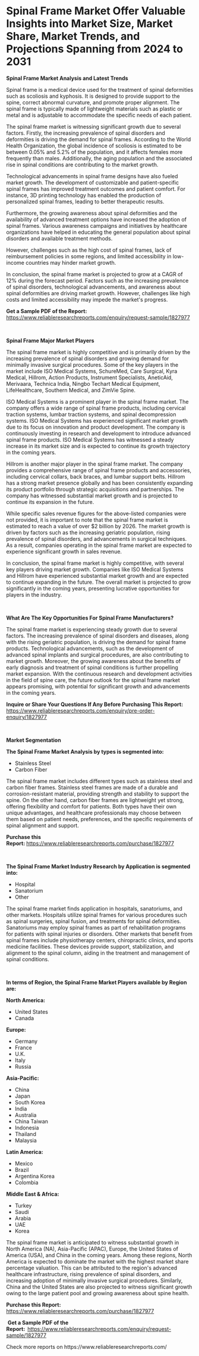 <p><h1>Spinal Frame Market Offer Valuable Insights into Market Size, Market Share, Market Trends, and Projections Spanning from 2024 to 2031</h1></p><p><strong>Spinal Frame Market Analysis and Latest Trends</strong></p>
<p><p>Spinal frame is a medical device used for the treatment of spinal deformities such as scoliosis and kyphosis. It is designed to provide support to the spine, correct abnormal curvature, and promote proper alignment. The spinal frame is typically made of lightweight materials such as plastic or metal and is adjustable to accommodate the specific needs of each patient.</p><p>The spinal frame market is witnessing significant growth due to several factors. Firstly, the increasing prevalence of spinal disorders and deformities is driving the demand for spinal frames. According to the World Health Organization, the global incidence of scoliosis is estimated to be between 0.05% and 5.2% of the population, and it affects females more frequently than males. Additionally, the aging population and the associated rise in spinal conditions are contributing to the market growth.</p><p>Technological advancements in spinal frame designs have also fueled market growth. The development of customizable and patient-specific spinal frames has improved treatment outcomes and patient comfort. For instance, 3D printing technology has enabled the production of personalized spinal frames, leading to better therapeutic results.</p><p>Furthermore, the growing awareness about spinal deformities and the availability of advanced treatment options have increased the adoption of spinal frames. Various awareness campaigns and initiatives by healthcare organizations have helped in educating the general population about spinal disorders and available treatment methods.</p><p>However, challenges such as the high cost of spinal frames, lack of reimbursement policies in some regions, and limited accessibility in low-income countries may hinder market growth.</p><p>In conclusion, the spinal frame market is projected to grow at a CAGR of 12% during the forecast period. Factors such as the increasing prevalence of spinal disorders, technological advancements, and awareness about spinal deformities are driving market growth. However, challenges like high costs and limited accessibility may impede the market's progress.</p></p>
<p><strong>Get a Sample PDF of the Report:&nbsp;</strong> <a href="https://www.reliableresearchreports.com/enquiry/request-sample/1827977">https://www.reliableresearchreports.com/enquiry/request-sample/1827977</a></p>
<p>&nbsp;</p>
<p><strong>Spinal Frame Major Market Players</strong></p>
<p><p>The spinal frame market is highly competitive and is primarily driven by the increasing prevalence of spinal disorders and growing demand for minimally invasive surgical procedures. Some of the key players in the market include ISO Medical Systems, SchureMed, Care Surgical, Kyra Medical, Hillrom, Action Products, Instrument Specialists, AneticAid, Merivaara, Technica India, Ningbo Techart Medical Equipment, LifeHealthcare, Southern Medical, and ZimVie Spine.</p><p>ISO Medical Systems is a prominent player in the spinal frame market. The company offers a wide range of spinal frame products, including cervical traction systems, lumbar traction systems, and spinal decompression systems. ISO Medical Systems has experienced significant market growth due to its focus on innovation and product development. The company is continuously investing in research and development to introduce advanced spinal frame products. ISO Medical Systems has witnessed a steady increase in its market size and is expected to continue its growth trajectory in the coming years.</p><p>Hillrom is another major player in the spinal frame market. The company provides a comprehensive range of spinal frame products and accessories, including cervical collars, back braces, and lumbar support belts. Hillrom has a strong market presence globally and has been consistently expanding its product portfolio through strategic acquisitions and partnerships. The company has witnessed substantial market growth and is projected to continue its expansion in the future.</p><p>While specific sales revenue figures for the above-listed companies were not provided, it is important to note that the spinal frame market is estimated to reach a value of over $2 billion by 2026. The market growth is driven by factors such as the increasing geriatric population, rising prevalence of spinal disorders, and advancements in surgical techniques. As a result, companies operating in the spinal frame market are expected to experience significant growth in sales revenue.</p><p>In conclusion, the spinal frame market is highly competitive, with several key players driving market growth. Companies like ISO Medical Systems and Hillrom have experienced substantial market growth and are expected to continue expanding in the future. The overall market is projected to grow significantly in the coming years, presenting lucrative opportunities for players in the industry.</p></p>
<p>&nbsp;</p>
<p><strong>What Are The Key Opportunities For Spinal Frame Manufacturers?</strong></p>
<p><p>The spinal frame market is experiencing steady growth due to several factors. The increasing prevalence of spinal disorders and diseases, along with the rising geriatric population, is driving the demand for spinal frame products. Technological advancements, such as the development of advanced spinal implants and surgical procedures, are also contributing to market growth. Moreover, the growing awareness about the benefits of early diagnosis and treatment of spinal conditions is further propelling market expansion. With the continuous research and development activities in the field of spine care, the future outlook for the spinal frame market appears promising, with potential for significant growth and advancements in the coming years.</p></p>
<p><strong>Inquire or Share Your Questions If Any Before Purchasing This Report:</strong> <a href="https://www.reliableresearchreports.com/enquiry/pre-order-enquiry/1827977">https://www.reliableresearchreports.com/enquiry/pre-order-enquiry/1827977</a></p>
<p>&nbsp;</p>
<p><strong>Market Segmentation</strong></p>
<p><strong>The Spinal Frame Market Analysis by types is segmented into:</strong></p>
<p><ul><li>Stainless Steel</li><li>Carbon Fiber</li></ul></p>
<p><p>The spinal frame market includes different types such as stainless steel and carbon fiber frames. Stainless steel frames are made of a durable and corrosion-resistant material, providing strength and stability to support the spine. On the other hand, carbon fiber frames are lightweight yet strong, offering flexibility and comfort for patients. Both types have their own unique advantages, and healthcare professionals may choose between them based on patient needs, preferences, and the specific requirements of spinal alignment and support.</p></p>
<p><strong>Purchase this Report:&nbsp;</strong><a href="https://www.reliableresearchreports.com/purchase/1827977">https://www.reliableresearchreports.com/purchase/1827977</a></p>
<p>&nbsp;</p>
<p><strong>The Spinal Frame Market Industry Research by Application is segmented into:</strong></p>
<p><ul><li>Hospital</li><li>Sanatorium</li><li>Other</li></ul></p>
<p><p>The spinal frame market finds application in hospitals, sanatoriums, and other markets. Hospitals utilize spinal frames for various procedures such as spinal surgeries, spinal fusion, and treatments for spinal deformities. Sanatoriums may employ spinal frames as part of rehabilitation programs for patients with spinal injuries or disorders. Other markets that benefit from spinal frames include physiotherapy centers, chiropractic clinics, and sports medicine facilities. These devices provide support, stabilization, and alignment to the spinal column, aiding in the treatment and management of spinal conditions.</p></p>
<p>&nbsp;</p>
<p><strong>In terms of Region, the Spinal Frame Market Players available by Region are:</strong></p>
<p>
    <p> <strong> North America: </strong>
        <ul>
            <li>United States</li>
            <li>Canada</li>
        </ul>
        </p> 
    <p> <strong> Europe: </strong>
        <ul>
            <li>Germany</li>
            <li>France</li>
            <li>U.K.</li>
            <li>Italy</li>
            <li>Russia</li>
        </ul>
        </p> 
    <p> <strong> Asia-Pacific: </strong>
        <ul>
            <li>China</li>
            <li>Japan</li>
            <li>South Korea</li>
            <li>India</li>
            <li>Australia</li>
            <li>China Taiwan</li>
            <li>Indonesia</li>
            <li>Thailand</li>
            <li>Malaysia</li>
        </ul>
        </p> 
    <p> <strong> Latin America: </strong>
        <ul>
            <li>Mexico</li>
            <li>Brazil</li>
            <li>Argentina Korea</li>
            <li>Colombia</li>
        </ul>
        </p> 
    <p> <strong> Middle East & Africa: </strong>
        <ul>
            <li>Turkey</li>
            <li>Saudi</li>
            <li>Arabia</li>
            <li>UAE</li>
            <li>Korea</li>
        </ul>
    </p>
    </p>
<p><p>The spinal frame market is anticipated to witness substantial growth in North America (NA), Asia-Pacific (APAC), Europe, the United States of America (USA), and China in the coming years. Among these regions, North America is expected to dominate the market with the highest market share percentage valuation. This can be attributed to the region's advanced healthcare infrastructure, rising prevalence of spinal disorders, and increasing adoption of minimally invasive surgical procedures. Similarly, China and the United States are also projected to witness significant growth owing to the large patient pool and growing awareness about spine health.</p></p>
<p><strong>Purchase this Report: </strong><a href="https://www.reliableresearchreports.com/purchase/1827977">https://www.reliableresearchreports.com/purchase/1827977</a></p>
<p>&nbsp;<strong>Get a Sample PDF of the Report:&nbsp;&nbsp;</strong><a href="https://www.reliableresearchreports.com/enquiry/request-sample/1827977">https://www.reliableresearchreports.com/enquiry/request-sample/1827977</a></p>
<p><strong></strong></p>
<p>Check more reports on https://www.reliableresearchreports.com/</p>